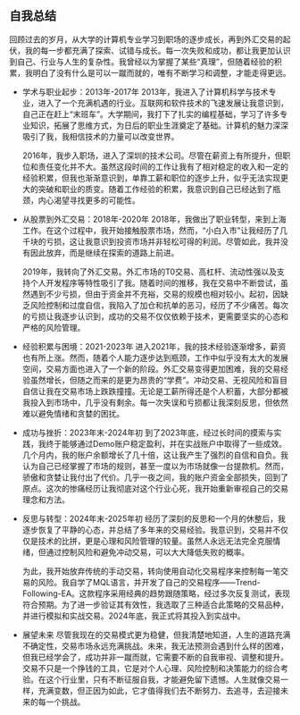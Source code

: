 
## 自我总结
   回顾过去的岁月，从大学的计算机专业学习到职场的逐步成长，再到外汇交易的起伏，我的每一步都充满了探索、试错与成长。每一次失败和成功，都让我更加认识到自己、行业与人生的复杂性。我曾经以为掌握了某些“真理”，但随着经验的积累，我明白了没有什么是可以一蹴而就的，唯有不断学习和调整，才能走得更远。

- 学术与职业起步：2013年-2017年
   2013年，我进入了计算机科学与技术专业，进入了一个充满机遇的行业。互联网和软件技术的飞速发展让我意识到，自己正在赶上“末班车”。大学期间，我打下了扎实的编程基础，学习了许多专业知识，拓展了思维方式，为日后的职业生涯奠定了基础。计算机的魅力深深吸引了我，我相信技术的力量可以改变世界。

   2016年，我步入职场，进入了深圳的技术公司。尽管在薪资上有所提升，但职位和责任变化并不大。虽然这段时间的工作让我有了相对稳定的收入和一定的经验积累，但我也渐渐意识到，单靠工薪和职位的逐步上升，似乎无法实现更大的突破和职业的质变。随着工作经验的积累，我意识到自己已经达到了瓶颈，内心渴望寻找更多的可能性。

- 从股票到外汇交易：2018年-2020年
   2018年，我做出了职业转型，来到上海工作。在这个过程中，我开始接触股票市场，然而，“小白入市”让我经历了几千块的亏损，这让我意识到投资市场并非轻松可得的利润。尽管如此，我并没有因此放弃，而是继续在探索的道路上前进。

   2019年，我转向了外汇交易。外汇市场的T0交易、高杠杆、流动性强以及支持个人开发程序等特性吸引了我。随着时间的推移，我在交易中不断尝试，虽然遇到不少亏损，但由于资金并不充裕，交易的规模也相对较小。起初，因缺乏风险控制和过度自信，我陷入了加仓和抗单的恶习，经历了不少痛苦。每次的亏损让我逐步认识到，成功的交易不仅仅依赖于技术，更需要坚实的心态和严格的风险管理。

- 经验积累与困境：2021-2023年
   进入2021年，我的技术经验逐渐增多，薪资也有所上涨。然而，随着个人能力逐步达到瓶颈，工作中似乎没有太大的发展空间，交易方面也进入了一个新的阶段。外汇交易变得更加困难，我的交易经验虽然增长，但随之而来的是更为昂贵的“学费”。冲动交易、无视风险和盲目自信让我在交易市场上跌跌撞撞。无论是工薪所得还是个人积蓄，大部分都被我投入到市场中，几乎没有剩余。每一次失误和亏损都让我深刻反思，但依然难以避免情绪和贪婪的困扰。

- 成功与挫折：2023年末-2024年初
   到了2023年底，经过长时间的摸索与实践，我终于能够通过Demo账户稳定盈利，并在实战账户中取得了一些成效。几个月内，我的账户余额增长了几十倍，这让我产生了强烈的自信和自负。我认为自己已经掌握了市场的规则，甚至一度以为市场就像一台提款机。然而，骄傲和贪婪让我付出了代价。几乎一夜之间，我的账户资金全部损失，回到了原点。这次的惨痛经历让我彻底对这个行业心死，我开始重新审视自己的交易理念和方法。

- 反思与转型：2024年末-2025年初
   经历了深刻的反思和一个月的休整后，我逐步恢复了平静的心态，并总结了多年来的交易经验。我意识到，交易并不仅仅是技术的比拼，更是心理和风险管理的较量。虽然人永远无法完全克服情绪，但通过控制风险和避免冲动交易，可以大大降低失败的概率。

   为此，我开始放弃传统的手动交易，转向使用自动化交易程序来控制每一笔交易的风险。我自学了MQL语言，并开发了自己的交易程序——Trend-Following-EA。这款程序采用经典的趋势跟随策略，经过多次反复测试，表现符合预期。为了进一步验证其有效性，我选取了三种适合此策略的交易品种，并进行模拟和实战交易。2024年底，我正式将其投入到实战中。

- 展望未来
   尽管我现在的交易模式更为稳健，但我清楚地知道，人生的道路充满不确定性，交易市场永远充满挑战。未来，我无法预测会遇到什么样的困难，但我已经学会了，成功并非一蹴而就，它需要不断的自我审视、调整和提升。交易不只是一个挣钱的工具，它是对个人心理、风险控制和决策能力的综合考验。在这个行业里，只有不断征服自我，才能避免留下遗憾。人生就像交易一样，充满变数，但正因为如此，它才值得我们去不断努力、去追寻，去迎接未来的每一个挑战。

